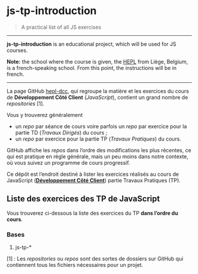 # js-tp-introduction

> A practical list of all JS exercises

* * *

**js-tp-introduction** is an educational project, which will be used for JS courses.

**Note:** the school where the course is given, the [HEPL](http://www.provincedeliege.be/hauteecole) from Liège, Belgium, is a french-speaking school. From this point, the instructions will be in french.

* * *

La page GitHub [hepl-dcc](https://github.com/hepl-dcc), qui regroupe la matière et les exercices du cours de **Développement Côté Client** (*JavaScript*), contient un grand nombre de *repositories* [1].

Vous y trouverez généralement
- un *repo* par séance de cours voire parfois un *repo* par exercice pour la partie TD (*Travaux Dirigés*) du cours ;
- un *repo* par exercice pour la partie TP (*Travaux Pratiques*) du cours.

GitHub affiche les *repos* dans l’ordre des modifications les plus récentes, ce qui est pratique en règle générale, mais un peu moins dans notre contexte, où vous suivez un programme de cours progressif.

Ce dépôt est l’endroit destiné à lister les exercices réalisés au cours de JavaScript ([**Développement Côté Client**](https://github.com/hepl-dcc)) partie Travaux Pratiques (TP).

## Liste des exercices des TP de JavaScript

Vous trouverez ci-dessous la liste des exercices du TP **dans l’ordre du cours**.

### Bases

1. js-tp-*



[1] : Les *repositories* ou *repos* sont des sortes de dossiers sur GitHub qui contiennent tous les fichiers nécessaires pour un projet.
